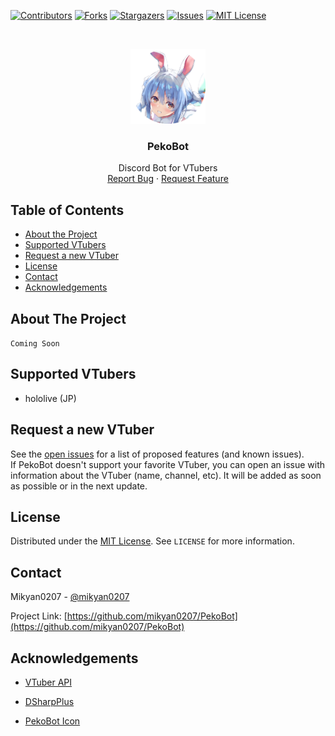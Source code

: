 [![Contributors][contributors-shield]][contributors-url]
[![Forks][forks-shield]][forks-url]
[![Stargazers][stars-shield]][stars-url]
[![Issues][issues-shield]][issues-url]
[![MIT License][license-shield]][license-url]


<!-- PROJECT LOGO -->
<br />
<p align="center">
  <a href="https://github.com/mikyan0207/PekoBot">
    <img src="images/PekoBot_Icon.png" alt="Logo" width="120" height="120">
  </a>

  <h3 align="center">PekoBot</h3>

  <p align="center">
    Discord Bot for VTubers
    <br />
    <a href="https://github.com/mikyan0207/PekoBot/issues">Report Bug</a>
    ·
    <a href="https://github.com/mikyan0207/PekoBot/issues">Request Feature</a>
  </p>
</p>



<!-- TABLE OF CONTENTS -->
## Table of Contents

* [About the Project](#about-the-project)
* [Supported VTubers](#supported-vtubers)
* [Request a new VTuber](#request-a-new-vtuber)
* [License](#license)
* [Contact](#contact)
* [Acknowledgements](#acknowledgements)



<!-- ABOUT THE PROJECT -->
## About The Project

```Coming Soon```


<!-- SUPPORTED VTUBERS -->
## Supported VTubers

* hololive (JP)

<!-- REQUEST VTUBER -->
## Request a new VTuber

See the [open issues](https://github.com/mikyan0207/PekoBot/issues) for a list of proposed features (and known issues).
<br/>
If PekoBot doesn't support your favorite VTuber, you can open an issue with information about the VTuber (name, channel, etc).
It will be added as soon as possible or in the next update.

<!-- LICENSE -->
## License

Distributed under the [MIT License][license-url]. See `LICENSE` for more information.


<!-- CONTACT -->
## Contact

Mikyan0207 - [@mikyan0207](https://twitter.com/mikyan0207)

Project Link: [https://github.com/mikyan0207/PekoBot](https://github.com/mikyan0207/PekoBot)



<!-- ACKNOWLEDGEMENTS -->
## Acknowledgements

* [VTuber API](https://api.ihateani.me/v2/)
* [DSharpPlus](https://github.com/DSharpPlus/DSharpPlus)

* [PekoBot Icon](https://twitter.com/tomose_shunsaku)


<!-- MARKDOWN LINKS & IMAGES -->
<!-- https://www.markdownguide.org/basic-syntax/#reference-style-links -->
[contributors-shield]: https://img.shields.io/github/contributors/mikyan0207/PekoBot.svg?style=flat-square
[contributors-url]: https://github.com/mikyan0207/PekoBot/graphs/contributors
[forks-shield]: https://img.shields.io/github/forks/mikyan0207/PekoBot.svg?style=flat-square
[forks-url]: https://github.com/mikyan0207/PekoBot/network/members
[stars-shield]: https://img.shields.io/github/stars/mikyan0207/PekoBot.svg?style=flat-square
[stars-url]: https://github.com/mikyan0207/PekoBot/stargazers
[issues-shield]: https://img.shields.io/github/issues/mikyan0207/PekoBot.svg?style=flat-square
[issues-url]: https://github.com/mikyan0207/PekoBot/issues
[license-shield]: https://img.shields.io/github/license/mikyan0207/PekoBot.svg?style=flat-square
[license-url]: https://github.com/mikyan0207/PekoBot/blob/master/LICENSE
[product-screenshot]: images/PekoBotIcon.jpg